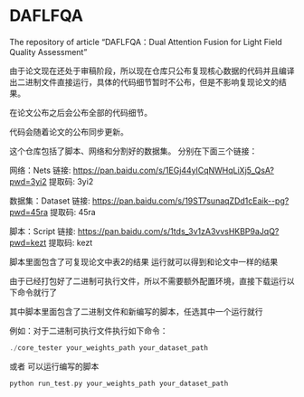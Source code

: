 # DAFLFQA
The repository of article “DAFLFQA：Dual Attention Fusion for Light Field Quality Assessment” 

由于论文现在还处于审稿阶段，所以现在仓库只公布复现核心数据的代码并且编译出二进制文件直接运行，具体的代码细节暂时不公布，但是不影响复现论文的结果。

在论文公布之后会公布全部的代码细节。

代码会随着论文的公布同步更新。

这个仓库包括了脚本、网络和分割好的数据集。
分别在下面三个链接：


网络：Nets 链接: https://pan.baidu.com/s/1EGj44ylCqNWHqLiXj5_QsA?pwd=3yi2 提取码: 3yi2

数据集：Dataset 链接: https://pan.baidu.com/s/19ST7sunaqZDd1cEaik--pg?pwd=45ra 提取码: 45ra

脚本：Script 链接: https://pan.baidu.com/s/1tds_3v1zA3vvsHKBP9aJqQ?pwd=kezt 提取码: kezt

脚本里面包含了可复现论文中表2的结果 运行就可以得到和论文中一样的结果

由于已经打包好了二进制可执行文件，所以不需要额外配置环境，直接下载运行以下命令就行了

其中脚本里面包含了二进制文件和新编写的脚本，任选其中一个运行就行

例如：对于二进制可执行文件执行如下命令：
```cpp
./core_tester your_weights_path your_dataset_path
```
或者 可以运行编写的脚本
```cpp
python run_test.py your_weights_path your_dataset_path
```

